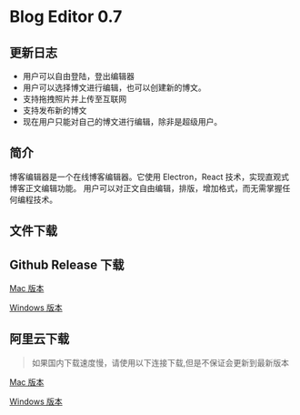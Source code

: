 # Blog Editor 0.7

## 更新日志

- 用户可以自由登陆，登出编辑器
- 用户可以选择博文进行编辑，也可以创建新的博文。
- 支持拖拽照片并上传至互联网
- 支持发布新的博文
- 现在用户只能对自己的博文进行编辑，除非是超级用户。

## 简介

博客编辑器是一个在线博客编辑器。它使用 Electron，React 技术，实现直观式博客正文编辑功能。 用户可以对正文自由编辑，排版，增加格式，而无需掌握任何编程技术。

## 文件下载

## Github Release 下载

[Mac 版本](https://github.com/sirily11/postEditor/releases/download/0.7/post-editor-0.7.0-mac.zip)

[Windows 版本](https://github.com/sirily11/postEditor/releases/download/0.7/post-editor.Setup.0.7.0.exe)

## 阿里云下载

> 如果国内下载速度慢，请使用以下连接下载,但是不保证会更新到最新版本

[Mac 版本](https://blog-editor-releases.oss-cn-shenzhen.aliyuncs.com/post-editor-0.5.0-mac.zip?Expires=1561393436&OSSAccessKeyId=TMP.AgGb0yarr0S0hsCF9JIXkrk7YvcixEVNWACXa7Zl65Ps8eusBebq6vXlTogyAAAwLAIUBv9up_J_xiggzd7tgQbbt0VPCQkCFATt2jB-AlpwXJbm4MrqnWoua5Vi&Signature=gk8W5cy8eIJQHNhViIwrn2cHjV4%3D)

[Windows 版本](https://blog-editor-releases.oss-cn-shenzhen.aliyuncs.com/post-editor%20Setup%200.7.0.exe?Expires=1561393425&OSSAccessKeyId=TMP.AgGb0yarr0S0hsCF9JIXkrk7YvcixEVNWACXa7Zl65Ps8eusBebq6vXlTogyAAAwLAIUBv9up_J_xiggzd7tgQbbt0VPCQkCFATt2jB-AlpwXJbm4MrqnWoua5Vi&Signature=CWrvAOWwxgUAznrx8DP683Q1bww%3D)
